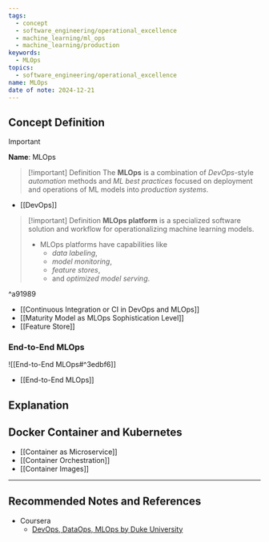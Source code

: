 ```yaml
---
tags:
  - concept
  - software_engineering/operational_excellence
  - machine_learning/ml_ops
  - machine_learning/production
keywords:
  - MLOps
topics:
  - software_engineering/operational_excellence
name: MLOps
date of note: 2024-12-21
---
```


## Concept Definition

>[!important]
>**Name**: MLOps

>[!important] Definition
>The **MLOps** is a combination of *DevOps*-style *automation* methods and *ML best practices* focused on deployment and operations of ML models into *production systems*.

- [[DevOps]]

>[!important] Definition
>**MLOps platform** is a specialized software solution and workflow for operationalizing machine learning models. 
>- MLOps platforms have capabilities like 
>	- *data labeling*, 
>	- *model monitoring*, 
>	- *feature stores*, 
>	- and *optimized model serving*.

^a91989

- [[Continuous Integration or CI in DevOps and MLOps]]
- [[Maturity Model as MLOps Sophistication Level]]
- [[Feature Store]]


### End-to-End MLOps

![[End-to-End MLOps#^3edbf6]]

- [[End-to-End MLOps]]


## Explanation


## Docker Container and Kubernetes

- [[Container as Microservice]]
- [[Container Orchestration]]
- [[Container Images]]






-----------
##  Recommended Notes and References


- Coursera
	- [DevOps, DataOps, MLOps by Duke University](https://www.coursera.org/learn/devops-dataops-mlops-duke)